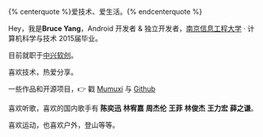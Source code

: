 <!-- 标签 方式，要求版本在0.4.5或以上 -->
{% centerquote %}爱技术、爱生活。{% endcenterquote %}

Hey，我是**Bruce Yang**，Android 开发者 & 独立开发者，[南京信息工程大学](http://www.nuist.edu.cn/) · 计算机科学与技术 2015届毕业。

目前就职于[中兴软创](http://www.ztesoft.com/cn)。

喜欢技术，热爱分享。

一些作品和开源项目，👉 戳 [Mumuxi](https://github.com/yangxiaoge/MumuXi) 与 [Github](https://github.com/yangxiaoge)

喜欢听歌，喜欢的国内歌手有 **陈奕迅** **林宥嘉** **周杰伦** **王菲** **林俊杰** **王力宏** **薛之谦**。

喜欢运动，也喜欢户外，登山等等。
